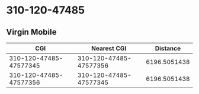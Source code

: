 # 310-120-47485
## Virgin Mobile


| CGI | Nearest CGI | Distance |
|-----|-------------|----------|
| 310-120-47485-47577345 | 310-120-47485-47577356 | 6196.5051438 |
| 310-120-47485-47577356 | 310-120-47485-47577345 | 6196.5051438 |
